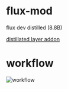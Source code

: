 # flux-mod
flux dev distilled (8.8B)

[distillated layer addon](https://huggingface.co/lodestones/distillate/resolve/main/340499.pth)

# workflow
![workflow](https://github.com/lodestone-rock/flux-mod/blob/main/ComfyUI_01217_.png)
